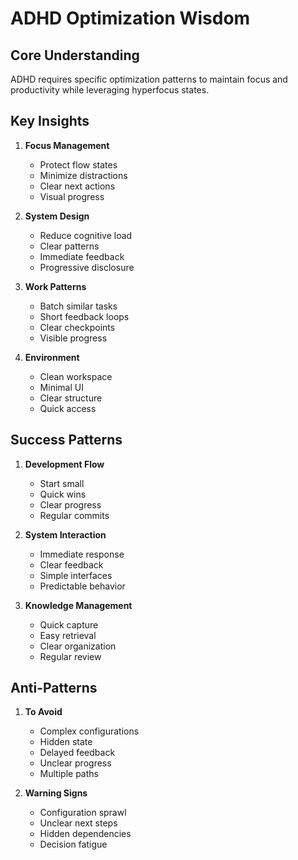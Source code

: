 # ADHD Optimization Wisdom

## Core Understanding
ADHD requires specific optimization patterns to maintain focus and productivity while leveraging hyperfocus states.

## Key Insights
1. **Focus Management**
   - Protect flow states
   - Minimize distractions
   - Clear next actions
   - Visual progress

2. **System Design**
   - Reduce cognitive load
   - Clear patterns
   - Immediate feedback
   - Progressive disclosure

3. **Work Patterns**
   - Batch similar tasks
   - Short feedback loops
   - Clear checkpoints
   - Visible progress

4. **Environment**
   - Clean workspace
   - Minimal UI
   - Clear structure
   - Quick access

## Success Patterns
1. **Development Flow**
   - Start small
   - Quick wins
   - Clear progress
   - Regular commits

2. **System Interaction**
   - Immediate response
   - Clear feedback
   - Simple interfaces
   - Predictable behavior

3. **Knowledge Management**
   - Quick capture
   - Easy retrieval
   - Clear organization
   - Regular review

## Anti-Patterns
1. **To Avoid**
   - Complex configurations
   - Hidden state
   - Delayed feedback
   - Unclear progress
   - Multiple paths

2. **Warning Signs**
   - Configuration sprawl
   - Unclear next steps
   - Hidden dependencies
   - Decision fatigue 